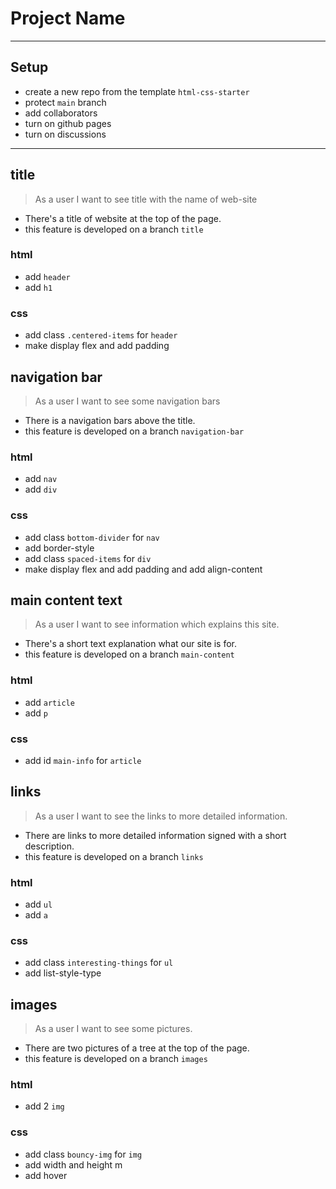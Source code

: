 # Project Name

<!-- describe your project -->

---

## Setup

- create a new repo from the template `html-css-starter`
- protect `main` branch
- add collaborators
- turn on github pages
- turn on discussions

---

<!-- copy this section once for each must-have user story -->

## title

<!-- each issue created from this section will have the `for: user story` label -->

> As a user I want to see title with the name of web-site

- There's a title of website at the top of the page.
- this feature is developed on a branch `title`

### html

- add `header`
- add `h1`

### css

- add class `.centered-items` for `header`
- make display flex and add padding

## navigation bar

<!-- each issue created from this section will have the `for: user story` label -->

> As a user I want to see some navigation bars

- There is a navigation bars above the title.
- this feature is developed on a branch `navigation-bar`

### html

- add `nav`
- add `div`

### css

- add class `bottom-divider` for `nav`
- add border-style
- add class `spaced-items` for `div`
- make display flex and add padding and add align-content

## main content text

<!-- each issue created from this section will have the `for: user story` label -->

> As a user I want to see information which explains this site.

- There's a short text explanation what our site is for.
- this feature is developed on a branch `main-content`

### html

- add `article`
- add `p`

### css

- add id `main-info` for `article`

## links

<!-- each issue created from this section will have the `for: user story` label -->

> As a user I want to see the links to more detailed information.

- There are links to more detailed information signed with a short description.
- this feature is developed on a branch `links`

### html

- add `ul`
- add `a`

### css

- add class `interesting-things` for `ul`
- add list-style-type

## images

<!-- each issue created from this section will have the `for: user story` label -->

> As a user I want to see some pictures.

- There are two pictures of a tree at the top of the page.
- this feature is developed on a branch `images`

### html

- add 2 `img`

### css

- add class `bouncy-img` for `img`
- add width and height m
- add hover
